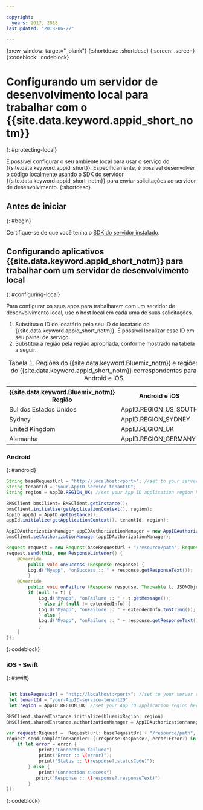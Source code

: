 ```yaml
---

copyright:
  years: 2017, 2018
lastupdated: "2018-06-27"

---
```


{:new_window: target="_blank"}
{:shortdesc: .shortdesc}
{:screen: .screen}
{:codeblock: .codeblock}



#  Configurando um servidor de desenvolvimento local para trabalhar com o {{site.data.keyword.appid_short_notm}}
{: #protecting-local}

É possível configurar o seu ambiente local para usar o serviço do {{site.data.keyword.appid_short}}. Especificamente, é possível desenvolver o código
localmente usando o SDK do servidor {{site.data.keyword.appid_short_notm}} para enviar solicitações ao servidor de desenvolvimento.
{:shortdesc}


## Antes de iniciar
{: #begin}

Certifique-se de que você tenha o [SDK do servidor instalado](/docs/services/appid/install.html#nodejs-setup).


## Configurando aplicativos {{site.data.keyword.appid_short_notm}} para trabalhar com um servidor de desenvolvimento local
{: #configuring-local}

Para configurar os seus apps para trabalharem com um servidor de desenvolvimento local, use o host local em cada uma de suas solicitações.

1. Substitua o ID do locatário pelo seu ID do locatário do {{site.data.keyword.appid_short_notm}}. É possível localizar esse ID em seu painel de
serviço.
2. Substitua a região pela região apropriada, conforme mostrado na tabela a seguir.

<table> <caption> Tabela 1. Regiões do {{site.data.keyword.Bluemix_notm}} e regiões do {{site.data.keyword.appid_short_notm}} correspondentes para Android e iOS </caption>
<tr>
  <th> {{site.data.keyword.Bluemix_notm}} Região </th>
  <th> Android e iOS </th>
</tr>
<tr>
  <td> Sul dos Estados Unidos </td>
  <td> AppID.REGION_US_SOUTH </td>
</tr>
<tr>
  <td> Sydney </td>
  <td> AppID.REGION_SYDNEY </td>
</tr>
<tr>
  <td> United Kingdom </td>
  <td> AppID.REGION_UK </td>
</tr>
<tr>
  <td> Alemanha </td>
  <td> AppID.REGION_GERMANY </td>
</tr>
</table>



### Android
{: #android}
```java
String baseRequestUrl = "http://localhost:<port>"; //set to your server running port
String tenantId = "your-AppID-service-tenantID";
String region = AppID.REGION_UK; //set your App ID application region here. Atualmente, os valores possíveis são AppID.REGION_US_SOUTH, AppID.REGION_SYDNEY, AppID.REGION_GERMANY ou AppID.REGION_UK.

BMSClient bmsClient= BMSClient.getInstance();
bmsClient.initialize(getApplicationContext(), region);
AppID appId = AppID.getInstance();
appId.initialize(getApplicationContext(), tenantId, region);

AppIDAuthorizationManager appIDAuthorizationManager = new AppIDAuthorizationManager(appId);
bmsClient.setAuthorizationManager(appIDAuthorizationManager);

Request request = new Request(baseRequestUrl + "/resource/path", Request.GET);
request.send(this, new ResponseListener() {
    @Override
		public void onSuccess (Response response) {
        Log.d("Myapp", "onSuccess :: " + response.getResponseText());
		}
    @Override
		public void onFailure (Response response, Throwable t, JSONObject extendedInfo) {
        if (null != t) {
            Log.d("Myapp", "onFailure :: " + t.getMessage());
			} else if (null != extendedInfo) {
            Log.d("Myapp", "onFailure :: " + extendedInfo.toString());
			} else {
            Log.d("Myapp", "onFailure :: " + response.getResponseText());
			}
    }
});
```
{: codeblock}

### iOS - Swift
{: #swift}
```swift

 let baseRequestUrl = "http://localhost:<port>"; //set to your server running port
 let tenantId = "your-AppID-service-tenantID"
 let region = AppID.REGION_UK; //set your App ID application region here. Atualmente, os valores possíveis são AppID.REGION_US_SOUTH, AppID.REGION_SYDNEY, AppID.REGION_GERMANY ou AppID.REGION_UK.

BMSClient.sharedInstance.initialize(bluemixRegion: region)
BMSClient.sharedInstance.authorizationManager = AppIDAuthorizationManager(appid:AppID.sharedInstance)

var request:Request =  Request(url: baseRequestUrl + "/resource/path", method: HttpMethod.GET)
request.send(completionHandler: {(response:Response?, error:Error?) in
    if let error = error {
            print("Connection failure")
     		print("Error :: \(error)");
     		print("Status :: \(response?.statusCode)");
    	} else {
            print("Connection success")
           print("Response :: \(response?.responseText)")
        }
});
```
{: codeblock}
